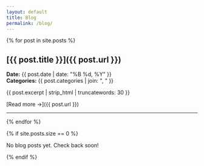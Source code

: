 ```yaml
---
layout: default
title: Blog
permalink: /blog/
---
```


<!-- Where I share what I'm learning about Web3, security, and development. -->

{% for post in site.posts %}
## [{{ post.title }}]({{ post.url }})
**Date:** {{ post.date | date: "%B %d, %Y" }}  
**Categories:** {{ post.categories | join: ", " }}

{{ post.excerpt | strip_html | truncatewords: 30 }}

[Read more →]({{ post.url }})

---
{% endfor %}

{% if site.posts.size == 0 %}
<p>No blog posts yet. Check back soon!</p>
{% endif %}